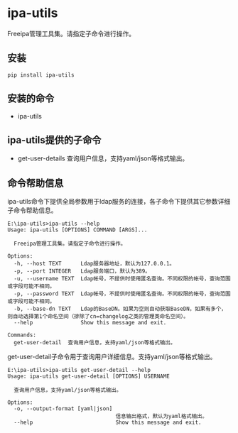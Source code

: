 # ipa-utils

Freeipa管理工具集。请指定子命令进行操作。

## 安装

```
pip install ipa-utils
```

## 安装的命令

- ipa-utils

## ipa-utils提供的子命令

- get-user-details 查询用户信息，支持yaml/json等格式输出。


## 命令帮助信息

ipa-utils命令下提供全局参数用于ldap服务的连接，各子命令下提供其它参数详细子命令帮助信息。

```
E:\ipa-utils>ipa-utils --help
Usage: ipa-utils [OPTIONS] COMMAND [ARGS]...

  Freeipa管理工具集。请指定子命令进行操作。

Options:
  -h, --host TEXT      Ldap服务器地址，默认为127.0.0.1。
  -p, --port INTEGER   Ldap服务端口，默认为389。
  -u, --username TEXT  Ldap帐号，不提供时使用匿名查询。不同权限的帐号，查询范围或字段可能不相同。
  -p, --password TEXT  Ldap帐号，不提供时使用匿名查询。不同权限的帐号，查询范围或字段可能不相同。
  -b, --base-dn TEXT   Ldap的BaseDN。如果为空则自动获取BaseDN，如果有多个，则自动选择第1个命名空间（排除了cn=changelog之类的管理类命名空间）。
  --help               Show this message and exit.

Commands:
  get-user-detail  查询用户信息，支持yaml/json等格式输出。
```


get-user-detail子命令用于查询用户详细信息。支持yaml/json等格式输出。

```
E:\ipa-utils>ipa-utils get-user-detail --help
Usage: ipa-utils get-user-detail [OPTIONS] USERNAME

  查询用户信息，支持yaml/json等格式输出。

Options:
  -o, --output-format [yaml|json]
                                  信息输出格式，默认为yaml格式输出。
  --help                          Show this message and exit.
```

